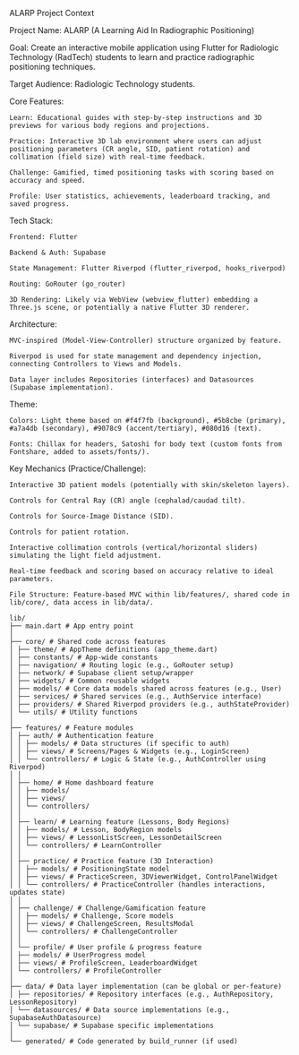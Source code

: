 ALARP Project Context

Project Name: ALARP (A Learning Aid In Radiographic Positioning)

Goal: Create an interactive mobile application using Flutter for Radiologic Technology (RadTech) students to learn and practice radiographic positioning techniques.

Target Audience: Radiologic Technology students.

Core Features:

    Learn: Educational guides with step-by-step instructions and 3D previews for various body regions and projections.

    Practice: Interactive 3D lab environment where users can adjust positioning parameters (CR angle, SID, patient rotation) and collimation (field size) with real-time feedback.

    Challenge: Gamified, timed positioning tasks with scoring based on accuracy and speed.

    Profile: User statistics, achievements, leaderboard tracking, and saved progress.

Tech Stack:

    Frontend: Flutter

    Backend & Auth: Supabase

    State Management: Flutter Riverpod (flutter_riverpod, hooks_riverpod)

    Routing: GoRouter (go_router)

    3D Rendering: Likely via WebView (webview_flutter) embedding a Three.js scene, or potentially a native Flutter 3D renderer.

Architecture:

    MVC-inspired (Model-View-Controller) structure organized by feature.

    Riverpod is used for state management and dependency injection, connecting Controllers to Views and Models.

    Data layer includes Repositories (interfaces) and Datasources (Supabase implementation).

Theme:

    Colors: Light theme based on #f4f7fb (background), #5b8cbe (primary), #a7a4db (secondary), #9078c9 (accent/tertiary), #080d16 (text).

    Fonts: Chillax for headers, Satoshi for body text (custom fonts from Fontshare, added to assets/fonts/).

Key Mechanics (Practice/Challenge):

    Interactive 3D patient models (potentially with skin/skeleton layers).

    Controls for Central Ray (CR) angle (cephalad/caudad tilt).

    Controls for Source-Image Distance (SID).

    Controls for patient rotation.

    Interactive collimation controls (vertical/horizontal sliders) simulating the light field adjustment.

    Real-time feedback and scoring based on accuracy relative to ideal parameters.

```
File Structure: Feature-based MVC within lib/features/, shared code in lib/core/, data access in lib/data/.

lib/
├── main.dart # App entry point
│
├── core/ # Shared code across features
│ ├── theme/ # AppTheme definitions (app_theme.dart)
│ ├── constants/ # App-wide constants
│ ├── navigation/ # Routing logic (e.g., GoRouter setup)
│ ├── network/ # Supabase client setup/wrapper
│ ├── widgets/ # Common reusable widgets
│ ├── models/ # Core data models shared across features (e.g., User)
│ ├── services/ # Shared services (e.g., AuthService interface)
│ ├── providers/ # Shared Riverpod providers (e.g., authStateProvider)
│ └── utils/ # Utility functions
│
├── features/ # Feature modules
│ ├── auth/ # Authentication feature
│ │ ├── models/ # Data structures (if specific to auth)
│ │ ├── views/ # Screens/Pages & Widgets (e.g., LoginScreen)
│ │ └── controllers/ # Logic & State (e.g., AuthController using Riverpod)
│ │
│ ├── home/ # Home dashboard feature
│ │ ├── models/
│ │ ├── views/
│ │ └── controllers/
│ │
│ ├── learn/ # Learning feature (Lessons, Body Regions)
│ │ ├── models/ # Lesson, BodyRegion models
│ │ ├── views/ # LessonListScreen, LessonDetailScreen
│ │ └── controllers/ # LearnController
│ │
│ ├── practice/ # Practice feature (3D Interaction)
│ │ ├── models/ # PositioningState model
│ │ ├── views/ # PracticeScreen, 3DViewerWidget, ControlPanelWidget
│ │ └── controllers/ # PracticeController (handles interactions, updates state)
│ │
│ ├── challenge/ # Challenge/Gamification feature
│ │ ├── models/ # Challenge, Score models
│ │ ├── views/ # ChallengeScreen, ResultsModal
│ │ └── controllers/ # ChallengeController
│ │
│ └── profile/ # User profile & progress feature
│ ├── models/ # UserProgress model
│ ├── views/ # ProfileScreen, LeaderboardWidget
│ └── controllers/ # ProfileController
│
├── data/ # Data layer implementation (can be global or per-feature)
│ ├── repositories/ # Repository interfaces (e.g., AuthRepository, LessonRepository)
│ └── datasources/ # Data source implementations (e.g., SupabaseAuthDatasource)
│ └── supabase/ # Supabase specific implementations
│
└── generated/ # Code generated by build_runner (if used)
```
